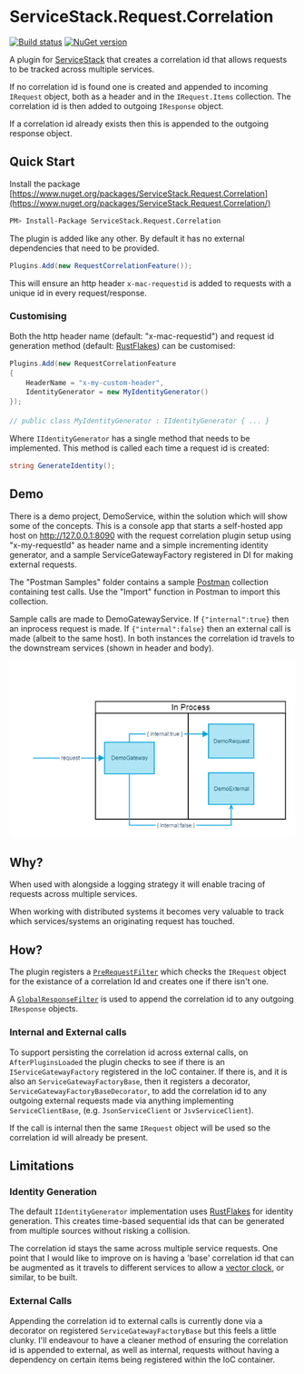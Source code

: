 # ServiceStack.Request.Correlation
[![Build status](https://ci.appveyor.com/api/projects/status/h3mps66bduii6amq/branch/master?svg=true)](https://ci.appveyor.com/project/wwwlicious/servicestack-request-correlation/branch/master)
[![NuGet version](https://badge.fury.io/nu/ServiceStack.Request.Correlation.svg)](https://badge.fury.io/nu/ServiceStack.Request.Correlation)

A plugin for [ServiceStack](https://servicestack.net/) that creates a correlation id that allows requests to be tracked across multiple services.

If no correlation id is found one is created and appended to incoming `IRequest` object, both as a header and in the `IRequest.Items` collection. The correlation id is then added to outgoing `IResponse` object.

If a correlation id already exists then this is appended to the outgoing response object.

## Quick Start

Install the package [https://www.nuget.org/packages/ServiceStack.Request.Correlation](https://www.nuget.org/packages/ServiceStack.Request.Correlation/)
```bash
PM> Install-Package ServiceStack.Request.Correlation
```

The plugin is added like any other. By default it has no external dependencies that need to be provided.
```csharp
Plugins.Add(new RequestCorrelationFeature());
```

This will ensure an http header `x-mac-requestid` is added to requests with a unique id in every request/response.

### Customising
Both the http header name (default: "x-mac-requestid") and request id generation method (default: [RustFlakes](https://github.com/peschkaj/rustflakes)) can be customised:
```csharp
Plugins.Add(new RequestCorrelationFeature
{
    HeaderName = "x-my-custom-header",
    IdentityGenerator = new MyIdentityGenerator()
});

// public class MyIdentityGenerator : IIdentityGenerator { ... }
```
Where `IIdentityGenerator` has a single method that needs to be implemented. This method is called each time a request id is created:
```csharp
string GenerateIdentity();
```

## Demo
There is a demo project, DemoService, within the solution which will show some of the concepts. This is a console app that starts a self-hosted app host on http://127.0.0.1:8090 with the request correlation plugin setup using "x-my-requestId" as header name and a simple incrementing identity generator, and a sample ServiceGatewayFactory registered in DI for making external requests.

The "Postman Samples" folder contains a sample [Postman](https://www.getpostman.com/) collection containing test calls. Use the "Import" function in Postman to import this collection.

Sample calls are made to DemoGatewayService. If `{"internal":true}` then an inprocess request is made. If `{"internal":false}` then an external call is made (albeit to the same host). In both instances the correlation id travels to the downstream services (shown in header and body).

![Demo Requests](assets/DemoRequests.png)

## Why?
When used with alongside a logging strategy it will enable tracing of requests across multiple services.

When working with distributed systems it becomes very valuable to track which services/systems an originating request has touched.

## How?
The plugin registers a [`PreRequestFilter`](https://github.com/ServiceStack/ServiceStack/wiki/Order-of-Operations) which checks the `IRequest` object for the existance of a correlation Id and creates one if there isn't one.

A [`GlobalResponseFilter`](https://github.com/ServiceStack/ServiceStack/wiki/Order-of-Operations) is used to append the correlation id to any outgoing `IResponse` objects.

### Internal and External calls
To support persisting the correlation id across external calls, on `AfterPluginsLoaded` the plugin checks to see if there is an `IServiceGatewayFactory` registered in the IoC container. If there is, and it is also an `ServiceGatewayFactoryBase`, then it registers a decorator, `ServiceGatewayFactoryBaseDecorator`, to add the correlation id to any outgoing external requests made via anything implementing `ServiceClientBase`, (e.g. `JsonServiceClient` or `JsvServiceClient`).

If the call is internal then the same `IRequest` object will be used so the correlation id will already be present.

## Limitations

### Identity Generation
The default `IIdentityGenerator` implementation uses [RustFlakes](https://github.com/peschkaj/rustflakes) for identity generation. This creates time-based sequential ids that can be generated from multiple sources without risking a collision. 

The correlation id stays the same across multiple service requests. One point that I would like to improve on is having a 'base' correlation id that can be augmented as it travels to different services to allow a [vector clock](https://en.wikipedia.org/wiki/Vector_clock), or similar, to be built.

### External Calls
Appending the correlation id to external calls is currently done via a decorator on registered `ServiceGatewayFactoryBase` but this feels a little clunky. I'll endeavour to have a cleaner method of ensuring the correlation id is appended to external, as well as internal, requests without having a dependency on certain items being registered within the IoC container.
